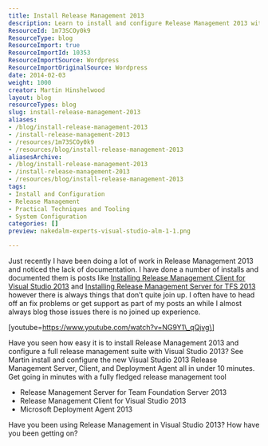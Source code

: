 ```yaml
---
title: Install Release Management 2013
description: Learn to install and configure Release Management 2013 with Visual Studio 2013 in under 10 minutes. Streamline your deployment process effortlessly!
ResourceId: 1m73SCOy0k9
ResourceType: blog
ResourceImport: true
ResourceImportId: 10353
ResourceImportSource: Wordpress
ResourceImportOriginalSource: Wordpress
date: 2014-02-03
weight: 1000
creator: Martin Hinshelwood
layout: blog
resourceTypes: blog
slug: install-release-management-2013
aliases:
- /blog/install-release-management-2013
- /install-release-management-2013
- /resources/1m73SCOy0k9
- /resources/blog/install-release-management-2013
aliasesArchive:
- /blog/install-release-management-2013
- /install-release-management-2013
- /resources/blog/install-release-management-2013
tags:
- Install and Configuration
- Release Management
- Practical Techniques and Tooling
- System Configuration
categories: []
preview: nakedalm-experts-visual-studio-alm-1-1.png

---
```

Just recently I have been doing a lot of work in Release Management 2013 and noticed the lack of documentation. I have done a number of installs and documented them is posts like [Installing Release Management Client for Visual Studio 2013](http://nkdagility.com/installing-release-management-client-visual-studio-2013/ "Installing Release Management Client for Visual Studio 2013") and [Installing Release Management Server for TFS 2013](http://nkdagility.com/installing-release-management-server-tfs-2013/ "http://nkdagility.com/installing-release-management-server-tfs-2013/") however there is always things that don’t quite join up. I often have to head off an fix problems or get support as part of my posts an while I almost always blog those issues there is no joined up experience.

\[youtube=https://www.youtube.com/watch?v=NG9Y1\_qQjvg\]

Have you seen how easy it is to install Release Management 2013 and configure a full release management suite with Visual Studio 2013? See Martin install and configure the new Visual Studio 2013 Release Management Server, Client, and Deployment Agent all in under 10 minutes. Get going in minutes with a fully fledged release management tool

- Release Management Server for Team Foundation Server 2013
- Release Management Client for Visual Studio 2013
- Microsoft Deployment Agent 2013

Have you been using Release Management in Visual Studio 2013? How have you been getting on?
